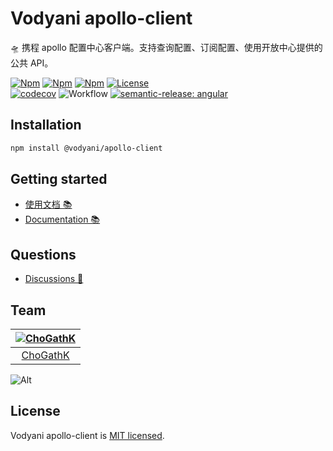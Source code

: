 # Vodyani apollo-client

🛸 携程 apollo 配置中心客户端。支持查询配置、订阅配置、使用开放中心提供的公共 API。

[![Npm](https://img.shields.io/npm/v/@vodyani/apollo-client/latest.svg)](https://www.npmjs.com/package/@vodyani/apollo-client)
[![Npm](https://img.shields.io/npm/v/@vodyani/apollo-client/beta.svg)](https://www.npmjs.com/package/@vodyani/apollo-client)
[![Npm](https://img.shields.io/npm/dm/@vodyani/apollo-client)](https://www.npmjs.com/package/@vodyani/apollo-client)
[![License](https://img.shields.io/github/license/vodyani/apollo-client)](LICENSE)
<br>
[![codecov](https://codecov.io/gh/vodyani/apollo-client/branch/master/graph/badge.svg?token=D6T333EU09)](https://codecov.io/gh/vodyani/apollo-client)
![Workflow](https://github.com/vodyani/apollo-client/actions/workflows/release.yml/badge.svg)
[![semantic-release: angular](https://img.shields.io/badge/semantic--release-angular-e10079?logo=semantic-release)](https://github.com/semantic-release/semantic-release)

## Installation

```sh
npm install @vodyani/apollo-client
```

## Getting started

- [使用文档 📚](https://vodyani.netlify.app/docs/advanced/apollo-client)
- [Documentation 📚](https://vodyani.netlify.app/en/docs/advanced/apollo-client)

## Questions

- [Discussions 🧐](https://github.com/vodyani/apollo-client/discussions)

## Team

|[![ChoGathK](https://github.com/chogathK.png?size=100)](https://github.com/chogathK)|
|:-:|
|[ChoGathK](https://github.com/chogathK)|

![Alt](https://repobeats.axiom.co/api/embed/ccfa27d0635b6ce8e3ca926fed5a017da7a23e24.svg "Repobeats analytics image")

## License

Vodyani apollo-client is [MIT licensed](LICENSE).
